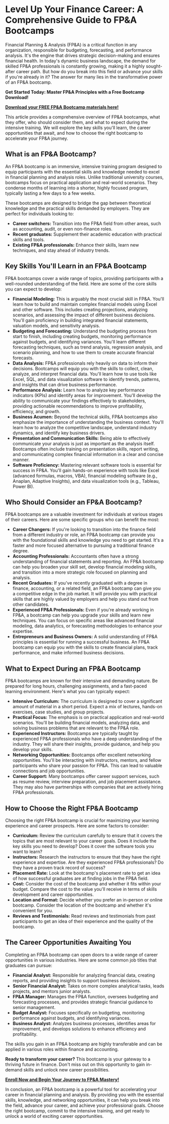 # Level Up Your Finance Career: A Comprehensive Guide to FP&A Bootcamps

Financial Planning & Analysis (FP&A) is a critical function in any organization, responsible for budgeting, forecasting, and performance analysis. It's the engine that drives strategic decision-making and ensures financial health. In today's dynamic business landscape, the demand for skilled FP&A professionals is constantly growing, making it a highly sought-after career path. But how do you break into this field or advance your skills if you're already in it? The answer for many lies in the transformative power of an FP&A bootcamp.

**Get Started Today: Master FP&A Principles with a Free Bootcamp Download!**

[**Download your FREE FP&A Bootcamp materials here!**](https://udemywork.com/fp-a-bootcamp)

This article provides a comprehensive overview of FP&A bootcamps, what they offer, who should consider them, and what to expect during the intensive training. We will explore the key skills you'll learn, the career opportunities that await, and how to choose the right bootcamp to accelerate your FP&A journey.

## What is an FP&A Bootcamp?

An FP&A bootcamp is an immersive, intensive training program designed to equip participants with the essential skills and knowledge needed to excel in financial planning and analysis roles. Unlike traditional university courses, bootcamps focus on practical application and real-world scenarios. They condense months of learning into a shorter, highly focused program, typically lasting a few days to a few weeks.

These bootcamps are designed to bridge the gap between theoretical knowledge and the practical skills demanded by employers. They are perfect for individuals looking to:

*   **Career switchers:** Transition into the FP&A field from other areas, such as accounting, audit, or even non-finance roles.
*   **Recent graduates:** Supplement their academic education with practical skills and tools.
*   **Existing FP&A professionals:** Enhance their skills, learn new techniques, and stay ahead of industry trends.

## Key Skills You'll Learn in an FP&A Bootcamp

FP&A bootcamps cover a wide range of topics, providing participants with a well-rounded understanding of the field. Here are some of the core skills you can expect to develop:

*   **Financial Modeling:** This is arguably the most crucial skill in FP&A. You'll learn how to build and maintain complex financial models using Excel and other software. This includes creating projections, analyzing scenarios, and assessing the impact of different business decisions. You'll gain proficiency in building integrated financial statements, valuation models, and sensitivity analysis.
*   **Budgeting and Forecasting:** Understand the budgeting process from start to finish, including creating budgets, monitoring performance against budgets, and identifying variances. You'll learn different forecasting techniques, such as trend analysis, regression analysis, and scenario planning, and how to use them to create accurate financial forecasts.
*   **Data Analysis:** FP&A professionals rely heavily on data to inform their decisions. Bootcamps will equip you with the skills to collect, clean, analyze, and interpret financial data. You'll learn how to use tools like Excel, SQL, and data visualization software to identify trends, patterns, and insights that can drive business performance.
*   **Performance Analysis:** Learn how to analyze key performance indicators (KPIs) and identify areas for improvement. You'll develop the ability to communicate your findings effectively to stakeholders, providing actionable recommendations to improve profitability, efficiency, and growth.
*   **Business Acumen:** Beyond the technical skills, FP&A bootcamps also emphasize the importance of understanding the business context. You'll learn how to analyze the competitive landscape, understand industry dynamics, and identify key business drivers.
*   **Presentation and Communication Skills:** Being able to effectively communicate your analysis is just as important as the analysis itself. Bootcamps often include training on presentation skills, report writing, and communicating complex financial information in a clear and concise manner.
*   **Software Proficiency:** Mastering relevant software tools is essential for success in FP&A. You'll gain hands-on experience with tools like Excel (advanced formulas, macros, VBA), financial modeling software (e.g., Anaplan, Adaptive Insights), and data visualization tools (e.g., Tableau, Power BI).

## Who Should Consider an FP&A Bootcamp?

FP&A bootcamps are a valuable investment for individuals at various stages of their careers. Here are some specific groups who can benefit the most:

*   **Career Changers:** If you're looking to transition into the finance field from a different industry or role, an FP&A bootcamp can provide you with the foundational skills and knowledge you need to get started. It's a faster and more focused alternative to pursuing a traditional finance degree.
*   **Accounting Professionals:** Accountants often have a strong understanding of financial statements and reporting. An FP&A bootcamp can help you broaden your skill set, develop financial modeling skills, and transition into a more strategic role focused on planning and analysis.
*   **Recent Graduates:** If you've recently graduated with a degree in finance, accounting, or a related field, an FP&A bootcamp can give you a competitive edge in the job market. It will provide you with practical skills that are highly valued by employers and help you stand out from other candidates.
*   **Experienced FP&A Professionals:** Even if you're already working in FP&A, a bootcamp can help you upgrade your skills and learn new techniques. You can focus on specific areas like advanced financial modeling, data analytics, or forecasting methodologies to enhance your expertise.
*   **Entrepreneurs and Business Owners:** A solid understanding of FP&A principles is essential for running a successful business. An FP&A bootcamp can equip you with the skills to create financial plans, track performance, and make informed business decisions.

## What to Expect During an FP&A Bootcamp

FP&A bootcamps are known for their intensive and demanding nature. Be prepared for long hours, challenging assignments, and a fast-paced learning environment. Here's what you can typically expect:

*   **Intensive Curriculum:** The curriculum is designed to cover a significant amount of material in a short period. Expect a mix of lectures, hands-on exercises, case studies, and group projects.
*   **Practical Focus:** The emphasis is on practical application and real-world scenarios. You'll be building financial models, analyzing data, and solving business problems that are relevant to the FP&A role.
*   **Experienced Instructors:** Bootcamps are typically taught by experienced FP&A professionals who have a deep understanding of the industry. They will share their insights, provide guidance, and help you develop your skills.
*   **Networking Opportunities:** Bootcamps offer excellent networking opportunities. You'll be interacting with instructors, mentors, and fellow participants who share your passion for FP&A. This can lead to valuable connections and job opportunities.
*   **Career Support:** Many bootcamps offer career support services, such as resume review, interview preparation, and job placement assistance. They may also have partnerships with companies that are actively hiring FP&A professionals.

## How to Choose the Right FP&A Bootcamp

Choosing the right FP&A bootcamp is crucial for maximizing your learning experience and career prospects. Here are some factors to consider:

*   **Curriculum:** Review the curriculum carefully to ensure that it covers the topics that are most relevant to your career goals. Does it include the key skills you need to develop? Does it cover the software tools you want to learn?
*   **Instructors:** Research the instructors to ensure that they have the right experience and expertise. Are they experienced FP&A professionals? Do they have a proven track record of success?
*   **Placement Rate:** Look at the bootcamp's placement rate to get an idea of how successful graduates are at finding jobs in the FP&A field.
*   **Cost:** Consider the cost of the bootcamp and whether it fits within your budget. Compare the cost to the value you'll receive in terms of skills development and career opportunities.
*   **Location and Format:** Decide whether you prefer an in-person or online bootcamp. Consider the location of the bootcamp and whether it's convenient for you.
*   **Reviews and Testimonials:** Read reviews and testimonials from past participants to get an idea of their experience and the quality of the bootcamp.

## The Career Opportunities Awaiting You

Completing an FP&A bootcamp can open doors to a wide range of career opportunities in various industries. Here are some common job titles that graduates can pursue:

*   **Financial Analyst:** Responsible for analyzing financial data, creating reports, and providing insights to support business decisions.
*   **Senior Financial Analyst:** Takes on more complex analytical tasks, leads projects, and mentors junior analysts.
*   **FP&A Manager:** Manages the FP&A function, oversees budgeting and forecasting processes, and provides strategic financial guidance to senior management.
*   **Budget Analyst:** Focuses specifically on budgeting, monitoring performance against budgets, and identifying variances.
*   **Business Analyst:** Analyzes business processes, identifies areas for improvement, and develops solutions to enhance efficiency and profitability.

The skills you gain in an FP&A bootcamp are highly transferable and can be applied in various roles within finance and accounting.

**Ready to transform your career?** This bootcamp is your gateway to a thriving future in finance. Don't miss out on this opportunity to gain in-demand skills and unlock new career possibilities.

[**Enroll Now and Begin Your Journey to FP&A Mastery!**](https://udemywork.com/fp-a-bootcamp)

In conclusion, an FP&A bootcamp is a powerful tool for accelerating your career in financial planning and analysis. By providing you with the essential skills, knowledge, and networking opportunities, it can help you break into the field, advance your career, and achieve your professional goals. Choose the right bootcamp, commit to the intensive training, and get ready to unlock a world of exciting career opportunities.
